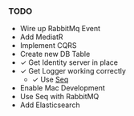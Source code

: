 ### TODO
- Wire up RabbitMq Event
- Add MediatR
- Implement CQRS
- Create new DB Table
- ✓ Get Identity server in place
- ✓ Get Logger working correctly
    - ✓ Use [Seq](https://datalust.co/seq)
- Enable Mac Development
- Use Seq with RabbitMQ
- Add Elasticsearch